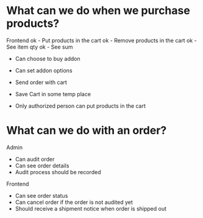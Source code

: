 # What can we do when we purchase products?
Frontend
ok - Put products in the cart
ok - Remove products in the cart
ok - See item qty
ok - See sum
- Can choose to buy addon
- Can set addon options
- Send order with cart
- Save Cart in some temp place


- Only authorized person can put products in the cart

# What can we do with an order?
Admin
- Can audit order
- Can see order details
- Audit process should be recorded


Frontend
- Can see order status
- Can cancel order if the order is not audited yet
- Should receive a shipment notice when order is shipped out
